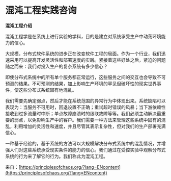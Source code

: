 # 混沌工程实践咨询

**混沌工程介绍**

混沌工程学是在系统上进行实验的学科，目的是建立对系统承受生产中动荡环境能力的信心。

大规模，分布式软件系统的进步正在改变软件工程的局面。作为一个行业，我们迅速采用可以提高开发灵活性和部署速度的实践。紧接着这些好处之后，紧迫的问题随之而来：我们对投入生产的复杂系统有多少信心？

即使分布式系统中的所有单个服务都正常运行，这些服务之间的交互也会导致不可预测的结果。不可预测的结果，加上影响生产环境的罕见但破坏性的现实世界事件，使这些分布式系统固有地混乱。

我们需要先确定弱点，然后才能在系统范围的异常行为中体现出来。系统缺陷可以表现为：当服务不可用时，回退设置不正确；重试超时错误的风暴；当下游依赖性接收到过多流量时中断；单点故障崩溃时的级联故障等等。我们必须主动解决最重要的弱点，以免影响生产中的客户。我们需要一种方法来管理这些系统中固有的混乱，利用增加的灵活性和速度，并且尽管其表示复杂性，但对我们的生产部署充满信心。

一种基于经验的，基于系统的方法可以大规模解决分布式系统中的混乱情况，并增强人们对这些系统承受现实条件的能力的信心。我们通过在受控实验中观察分布式系统的行为来了解它的行为。我们称此为混沌工程。

来自：[https://principlesofchaos.org/?lang=ENcontent](https://principlesofchaos.org/?lang=ENcontent)

